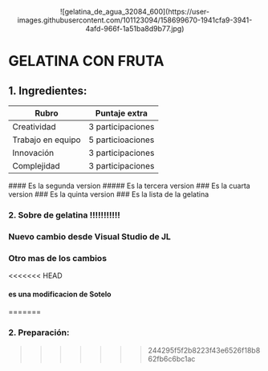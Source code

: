 ﻿<p align="center">
![gelatina_de_agua_32084_600](https://user-images.githubusercontent.com/101123094/158699670-1941cfa9-3941-4afd-966f-1a51ba8d9b77.jpg)
 </p>
 
  # GELATINA CON FRUTA
  
  ## 1. Ingredientes:

  <div align="center">
  
| Rubro             | Puntaje extra     |
| ----------------- | ----------------- |
| Creatividad       | 3 participaciones |
| Trabajo en equipo | 5 particioaciones |
| Innovación        | 3 participaciones |
| Complejidad       | 3 participaciones |

</div>
 #### Es la segunda version
 ##### Es la tercera version
 ### Es la cuarta version
 ### Es la quinta version
 ### Es la lista de la gelatina
 
 ### 2.  Sobre de gelatina  !!!!!!!!!!!
### Nuevo cambio desde Visual Studio de JL
### Otro mas de los cambios
<<<<<<< HEAD
#### es una modificacion de Sotelo
=======
### 2. Preparación:
>>>>>>> 244295f5f2b8223f43e6526f18b862fb6c6bc1ac
